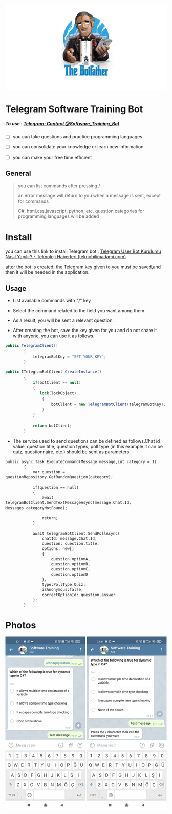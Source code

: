 <img title="" src="./Images/botfather.png">

# Telegram Software Training Bot

##### To use : [Telegram: Contact @Software_Training_Bot](https://t.me/Software_Training_Bot)

- [ ] you can take questions and practice programming languages
  
- [ ] you can consolidate your knowledge or learn new information
  
- [ ] you can make your free time efficient
  

## General

> you can list commands after pressing /
> 
> an error message will return to you when a message is sent, except for commands
> 
> C#, html,css,javascript, python, etc. question categories for programming languages will be added

# Install

you can use this link to install Telegram bot : [Telegram User Bot Kurulumu Nasıl Yapılır? - Teknoloji Haberleri (teknobilimadami.com)](https://teknobilimadami.com/telegram-user-bot-kurulumu-nasil-yapilir/)

after the bot is created, the Telegram key given to you must be saved,and then it will be needed in the application.


## Usage

- List available commands with "/" key
  
- Select the command related to the field you want among them
  
- As a result, you will be sent a relevant question.
  
- After creating the bot, save the key given for you and do not share it with anyone, you can use it as follows.
  

```c#
public TelegramClient()
        {
            telegramBotKey = "SET YOUR KEY";
        }
```

```c#
public ITelegramBotClient CreateInstance()
        {
            if(botClient == null)
            {
               lock(lockObject)
                {
                    botClient = new TelegramBotClient(telegramBotKey);
                } 
            }

            return botClient;
        }
```

- The service used to send questions can be defined as follows.Chat id value, question title, question types, poll type (in this example it can be quiz, questionnaire, etc.) should be sent as parameters.
  

```
public async Task ExecuteCommand(Message message,int category = 1)
        {
            var question = questionRepository.GetRandomQuestion(category);

            if(question == null)
            {
                await telegramBotClient.SendTextMessageAsync(message.Chat.Id, Messages.categoryNotFound);

                return;
            }

            await telegramBotClient.SendPollAsync(
                chatId: message.Chat.Id,
                question: question.title,
                options: new[]
                {
                    question.optionA,
                    question.optionB,
                    question.optionC,
                    question.optionD
                },
                type:PollType.Quiz,
                isAnonymous:false,
                correctOptionId: question.answer
            );
        }
```


# Photos

<img title="" src="./Images/image1.jpg" alt="image1.jpg" data-align="inline" width="250"> <img title="" src="./Images/image2.jpg" alt="image2.jpg" width="250">

